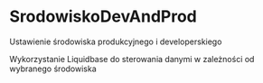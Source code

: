 # SrodowiskoDevAndProd
Ustawienie środowiska produkcyjnego i developerskiego

Wykorzystanie Liquidbase do sterowania danymi w zależności od wybranego środowiska 
